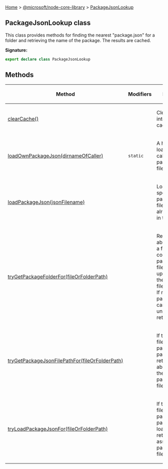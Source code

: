 [Home](./index) &gt; [@microsoft/node-core-library](./node-core-library.md) &gt; [PackageJsonLookup](./node-core-library.packagejsonlookup.md)

## PackageJsonLookup class

This class provides methods for finding the nearest "package.json" for a folder and retrieving the name of the package. The results are cached.

<b>Signature:</b>

```typescript
export declare class PackageJsonLookup 
```

## Methods

|  <p>Method</p> | <p>Modifiers</p> | <p>Description</p> |
|  --- | --- | --- |
|  <p>[clearCache()](./node-core-library.packagejsonlookup.clearcache.md)</p> |  | <p>Clears the internal file cache.</p> |
|  <p>[loadOwnPackageJson(dirnameOfCaller)](./node-core-library.packagejsonlookup.loadownpackagejson.md)</p> | <p>`static`</p> | <p>A helper for loading the caller's own package.json file.</p> |
|  <p>[loadPackageJson(jsonFilename)](./node-core-library.packagejsonlookup.loadpackagejson.md)</p> |  | <p>Loads the specified package.json file, if it is not already present in the cache.</p> |
|  <p>[tryGetPackageFolderFor(fileOrFolderPath)](./node-core-library.packagejsonlookup.trygetpackagefolderfor.md)</p> |  | <p>Returns the absolute path of a folder containing a package.json file, by looking upwards from the specified fileOrFolderPath. If no package.json can be found, undefined is returned.</p> |
|  <p>[tryGetPackageJsonFilePathFor(fileOrFolderPath)](./node-core-library.packagejsonlookup.trygetpackagejsonfilepathfor.md)</p> |  | <p>If the specified file or folder is part of a package, this returns the absolute path to the associated package.json file.</p> |
|  <p>[tryLoadPackageJsonFor(fileOrFolderPath)](./node-core-library.packagejsonlookup.tryloadpackagejsonfor.md)</p> |  | <p>If the specified file or folder is part of a package, this loads and returns the associated package.json file.</p> |


